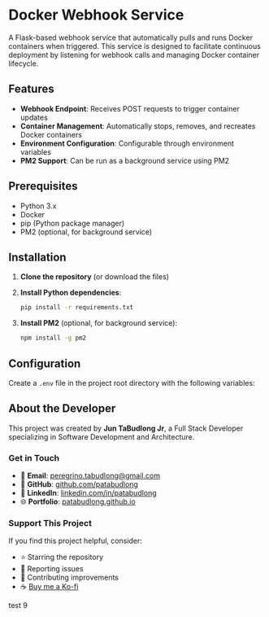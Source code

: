 # Docker Webhook Service

A Flask-based webhook service that automatically pulls and runs Docker containers when triggered. This service is designed to facilitate continuous deployment by listening for webhook calls and managing Docker container lifecycle.

## Features

- **Webhook Endpoint**: Receives POST requests to trigger container updates
- **Container Management**: Automatically stops, removes, and recreates Docker containers
- **Environment Configuration**: Configurable through environment variables
- **PM2 Support**: Can be run as a background service using PM2

## Prerequisites

- Python 3.x
- Docker
- pip (Python package manager)
- PM2 (optional, for background service)

## Installation

1. **Clone the repository** (or download the files)

2. **Install Python dependencies**:
   ```bash
   pip install -r requirements.txt
   ```

3. **Install PM2** (optional, for background service):
   ```bash
   npm install -g pm2
   ```

## Configuration

Create a `.env` file in the project root directory with the following variables: 

## About the Developer

This project was created by **Jun TaBudlong Jr**, a Full Stack Developer specializing in Software Development and Architecture.

### Get in Touch
- 📧 **Email**: [peregrino.tabudlong@gmail.com](peregrino.tabudlong@gmail.com)
- 🐙 **GitHub**: [github.com/patabudlong](https://github.com/patabudlong)
- 💼 **LinkedIn**: [linkedin.com/in/patabudlong](https://www.linkedin.com/in/patabudlong/)
- 🌐 **Portfolio**: [patabudlong.github.io](https://patabudlong.github.io)

### Support This Project
If you find this project helpful, consider:
- ⭐ Starring the repository
- 🐛 Reporting issues
- 🔧 Contributing improvements
- ☕ [Buy me a Ko-fi](https://ko-fi.com/patabudlong)

test 9